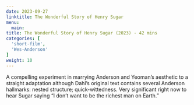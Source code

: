```yaml
---
date: 2023-09-27
linktitle: The Wonderful Story of Henry Sugar
menu:
  main:
title: The Wonderful Story of Henry Sugar (2023) - 42 mins
categories: [
  'short-film',
  'Wes-Anderson'
]
weight: 10
---
```


A compelling experiment in marrying Anderson and Yeoman’s aesthetic to a straight adaptation although Dahl’s original text contains several Anderson hallmarks: nested structure; quick-wittedness. Very significant right now to hear Sugar saying “I don’t want to be the richest man on Earth.”

